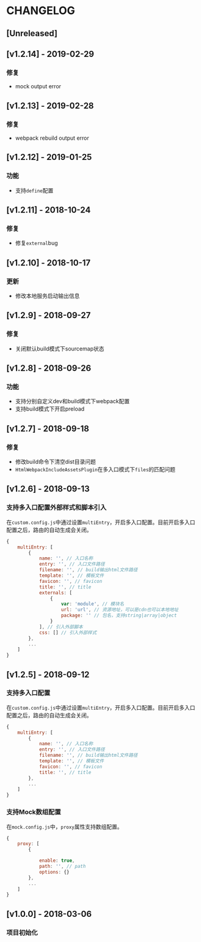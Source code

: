 # CHANGELOG

## [Unreleased]

## [v1.2.14] - 2019-02-29

### 修复

* mock output error

## [v1.2.13] - 2019-02-28

### 修复

* webpack rebuild output error

## [v1.2.12] - 2019-01-25

### 功能

* 支持`define`配置

## [v1.2.11] - 2018-10-24

### 修复

* 修复`external`bug

## [v1.2.10] - 2018-10-17

### 更新

* 修改本地服务启动输出信息

## [v1.2.9] - 2018-09-27

### 修复

* 关闭默认build模式下sourcemap状态

## [v1.2.8] - 2018-09-26

### 功能

* 支持分别自定义dev和build模式下webpack配置
* 支持build模式下开启preload

## [v1.2.7] - 2018-09-18

### 修复

* 修改build命令下清空dist目录问题
* `HtmlWebpackIncludeAssetsPlugin`在多入口模式下`files`的匹配问题

## [v1.2.6] - 2018-09-13

### 支持多入口配置外部样式和脚本引入

在`custom.config.js`中通过设置`multiEntry`，开启多入口配置。目前开启多入口配置之后，路由的自动生成会关闭。

```javascript
{
    multiEntry: [
        {
            name: '', // 入口名称
            entry: '', // 入口文件路径
            filename: '', // build输出html文件路径
            template: '', // 模板文件
            favicon: '', // favicon
            title: '', // title
            externals: [
                {
                    var: 'module', // 模块名
                    url: 'url', // 资源地址，可以是cdn也可以本地地址
                    package: '' // 包名，支持string|array|object
                }
            ], // 引入外部脚本
            css: [] // 引入外部样式
        },
        ...
    ]
}
```

## [v1.2.5] - 2018-09-12

### 支持多入口配置

在`custom.config.js`中通过设置`multiEntry`，开启多入口配置。目前开启多入口配置之后，路由的自动生成会关闭。

```javascript
{
    multiEntry: [
        {
            name: '', // 入口名称
            entry: '', // 入口文件路径
            filename: '', // build输出html文件路径
            template: '', // 模板文件
            favicon: '', // favicon
            title: '', // title
        },
        ...
    ]
}
```

### 支持Mock数组配置

在`mock.config.js`中，`proxy`属性支持数组配置。

```javascript
{
    proxy: [
        {

            enable: true,
            path: '', // path
            options: {}
        },
        ...
    ]
}
```

## [v1.0.0] - 2018-03-06
### 项目初始化
